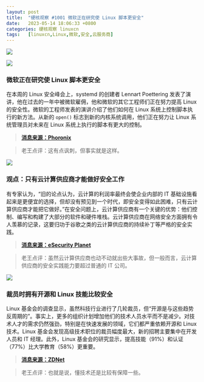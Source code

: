 ```yaml
---
layout: post
title:	"硬核观察 #1001 微软正在研究使 Linux 脚本更安全"
date:	2023-05-14 18:06:33 +0800 
categories:	硬核观察 linuxcn 
tags:	[linuxcn,Linux,微软,安全,云服务商]
---
```



![](/Asserts/Images//attachment/album/202305/14/180343m6n9hyn5hymn9qm8.jpg)


![](/Asserts/Images//attachment/album/202305/14/180353o0b2iiihylns2v2i.jpg)


### 微软正在研究使 Linux 脚本更安全


在本周的 Linux 安全峰会上，systemd 的创建者 Lennart Poettering 发表了演讲，他在过去的一年中被微软雇佣，他和微软的其它工程师们正在努力提高 Linux 的安全性。微软的工程师发表的演讲介绍了他们如何在 Linux 系统上控制脚本执行的新方法。从新的 `open()` 标志到新的内核系统调用，他们正在努力让 Linux 系统管理员对未来在 Linux 系统上执行的脚本有更大的控制。



> 
> **[消息来源：Phoronix](https://www.phoronix.com/news/MS-Linux-Script-Exec-Control)**
> 
> 
> 



> 
> 老王点评：这有点讽刺，但事实就是这样。
> 
> 
> 


![](/Asserts/Images//attachment/album/202305/14/180405ndveivhehwd0d2d0.jpg)


### 观点：只有云计算供应商才能做好安全工作


有专家认为，“旧的论点认为，云计算的利润率最终会使企业内部的 IT 基础设施看起来是更便宜的选择，但却没有预见到一个时代，即安全变得如此困难，只有云计算供应商才能把它做好。”在安全问题上，云计算供应商有一个关键的优势：他们控制、编写和构建了大部分的软件和硬件堆栈。云计算供应商在网络安全方面拥有令人羡慕的记录，这要归功于谷歌之类的云计算供应商的持续补丁等严格的安全实践。



> 
> **[消息来源：eSecurity Planet](https://www.esecurityplanet.com/cloud/cloud-service-provider-security/)**
> 
> 
> 



> 
> 老王点评：虽然云计算供应商也动不动就出些大事故，但一般而言，云计算供应商的安全实践能力要超过普通的 IT 公司。
> 
> 
> 


![](/Asserts/Images//attachment/album/202305/14/180425b8clnqq8frenn6l6.jpg)


### 裁员时拥有开源和 Linux 技能比较安全


Linux 基金会的调查显示，虽然科技行业进行了几轮裁员，但“开源是与这些趋势反周期的”。事实上，更多的组织计划增加他们的技术人员水平而不是减少。对技术人才的需求仍然强劲，特别是在快速发展的领域，它们都严重依赖开源和 Linux 技术。Linux 基金会发现高级技术职位的裁员幅度最大，新的招聘主要集中在开发人员和 IT 经理。此外，Linux 基金会的研究显示，提高技能（91%）和认证（77%）比大学教育（58%）更重要。



> 
> **[消息来源：ZDNet](https://www.zdnet.com/article/open-source-and-linux-skills-still-in-demand-in-a-dark-economy/)**
> 
> 
> 



> 
> 老王点评：也就是说，懂技术还是比较有保障一些。
> 
> 
>
